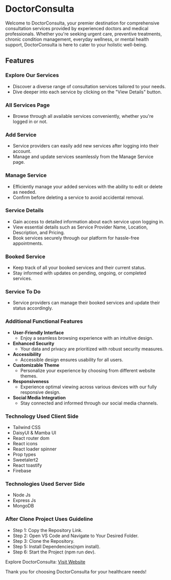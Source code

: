 # DoctorConsulta

Welcome to DoctorConsulta, your premier destination for comprehensive consultation services provided by experienced doctors and medical professionals. Whether you're seeking urgent care, preventive treatments, chronic condition management, everyday wellness, or mental health support, DoctorConsulta is here to cater to your holistic well-being.

## Features

### Explore Our Services
- Discover a diverse range of consultation services tailored to your needs.
- Dive deeper into each service by clicking on the "View Details" button.

### All Services Page
- Browse through all available services conveniently, whether you're logged in or not.

### Add Service
- Service providers can easily add new services after logging into their account.
- Manage and update services seamlessly from the Manage Service page.

### Manage Service
- Efficiently manage your added services with the ability to edit or delete as needed.
- Confirm before deleting a service to avoid accidental removal.

### Service Details
- Gain access to detailed information about each service upon logging in.
- View essential details such as Service Provider Name, Location, Description, and Pricing.
- Book services securely through our platform for hassle-free appointments.

### Booked Service
- Keep track of all your booked services and their current status.
- Stay informed with updates on pending, ongoing, or completed services.

### Service To Do
- Service providers can manage their booked services and update their status accordingly.

### Additional Functional Features

- **User-Friendly Interface**
  - Enjoy a seamless browsing experience with an intuitive design.
- **Enhanced Security**
  - Your data and privacy are prioritized with robust security measures.
- **Accessibility**
  - Accessible design ensures usability for all users.
- **Customizable Theme**
  - Personalize your experience by choosing from different website themes.
- **Responsiveness**
  - Experience optimal viewing across various devices with our fully responsive design.
- **Social Media Integration**
  - Stay connected and informed through our social media channels.

### Technology Used Client Side
- Tailwind CSS
- DaisyUI & Mamba UI
- React router dom
- React icons
- React loader spinner
- Prop types
- Sweetalert2
- React toastify
- Firebase

### Technologies Used Server Side
- Node Js
- Express Js
- MongoDB

### After Clone Project Uses Guideline
- Step 1: Copy the Repository Link.
- Step 2: Open VS Code and Navigate to Your Desired Folder.
- Step 3: Clone the Repository.
- Step 5: Install Dependencies(npm install).
- Step 6: Start the Project (npm run dev).

Explore DoctorConsulta: [Visit Website](https://doctorconsulta-client.web.app)

Thank you for choosing DoctorConsulta for your healthcare needs!
